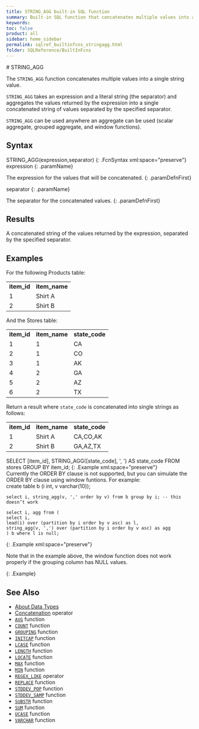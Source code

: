 ```yaml
---
title: STRING_AGG built-in SQL function
summary: Built-in SQL function that concatenates multiple values into a single string value
keywords:
toc: false
product: all
sidebar: home_sidebar
permalink: sqlref_builtinfcns_stringagg.html
folder: SQLReference/BuiltInFcns
---
```

<section>
<div class="TopicContent" data-swiftype-index="true" markdown="1">
# STRING_AGG

The `STRING_AGG` function concatenates multiple values into a single string value.

`STRING_AGG` takes an expression and a literal string (the separator) and aggregates the values returned by the expression into a single concatenated string of values separated by the specified separator.

`STRING_AGG` can be used anywhere an aggregate can be used (scalar aggregate, grouped aggregate, and window functions).

## Syntax

<div class="fcnWrapperWide" markdown="1">
    STRING_AGG(expression,separator)
{: .FcnSyntax xml:space="preserve"}

</div>

<div class="paramList" markdown="1">
expression
{: .paramName}

The expression for the values that will be concatenated.
{: .paramDefnFirst}

separator
{: .paramName}

The separator for the concatenated values.
{: .paramDefnFirst}



</div>

## Results

A concatenated string of the values returned by the expression, separated by the specified separator.


## Examples

For the following Products table:

<table>
    <col />
    <col />
    <tbody>
        <tr>
            <td><b>item_id</b></td>
            <td><b>item_name</b></td>
        </tr>
        <tr>
            <td>1</td>
            <td>Shirt A</td>
        </tr>
        <tr>
            <td>2</td>
            <td>Shirt B</td>
        </tr>
    </tbody>
</table>

And the Stores table:

<table>
    <col />
    <col />
    <col />
    <tbody>
        <tr>
            <td><b>item_id</b></td>
            <td><b>item_name</b></td>
            <td><b>state_code</b></td>
        </tr>
        <tr>
            <td>1</td>
            <td>1</td>
            <td>CA</td>
        </tr>
        <tr>
            <td>2</td>
            <td>1</td>
            <td>CO</td>
        </tr>
        <tr>
            <td>3</td>
            <td>1</td>
            <td>AK</td>
        </tr>
        <tr>
            <td>4</td>
            <td>2</td>
            <td>GA</td>
        </tr>
        <tr>
            <td>5</td>
            <td>2</td>
            <td>AZ</td>
        </tr>
        <tr>
            <td>6</td>
            <td>2</td>
            <td>TX</td>
        </tr>
    </tbody>
</table>

Return a result where `state_code` is concatenated into single strings as follows:

<table>
    <col />
    <col />
    <col />
    <tbody>
        <tr>
            <td><b>item_id</b></td>
            <td><b>item_name</b></td>
            <td><b>state_code</b></td>
        </tr>
        <tr>
            <td>1</td>
            <td>Shirt A</td>
            <td>CA,CO,AK</td>
        </tr>
        <tr>
            <td>2</td>
            <td>Shirt B</td>
            <td>GA,AZ,TX</td>
        </tr>
    </tbody>
</table>

<div class="preWrapper" markdown="1">
    SELECT
        [item_id],
        STRING_AGG([state_code], ', ') AS state_code
    FROM
        stores
    GROUP BY
        item_id;
{: .Example xml:space="preserve"}

</div>
Currently the ORDER BY clause is not supported, but you can simulate the ORDER BY clause using window funtions. For example:

<div class="preWrapper" markdown="1">
    create table b (i int, v varchar(10));

    select i, string_agg(v, ',' order by v) from b group by i; -- this doesn’t work

    select i, agg from (
    select i,
    lead(i) over (partition by i order by v asc) as l,
    string_agg(v, ',') over (partition by i order by v asc) as agg
    ) b where l is null;
{: .Example xml:space="preserve"}

</div>
Note that in the example above, the window function does not work properly if the grouping column has NULL values.

{: .Example}

## See Also

* [About Data Types](sqlref_datatypes_numerictypes.html)
* [Concatenation](sqlref_builtinfcns_concat.html) operator
* [`AVG`](sqlref_builtinfcns_avg.html) function
* [`COUNT`](sqlref_builtinfcns_count.html) function
* [`GROUPING`](sqlref_builtinfcns_grouping.html) function
* [`INITCAP`](sqlref_builtinfcns_initcap.html) function
* [`LCASE`](sqlref_builtinfcns_lcase.html) function
* [`LENGTH`](sqlref_builtinfcns_length.html) function
* [`LOCATE`](sqlref_builtinfcns_locate.html) function
* [`MAX`](sqlref_builtinfcns_max.html) function
* [`MIN`](sqlref_builtinfcns_min.html) function
* [`REGEX_LIKE`](sqlref_builtinfcns_regexplike.html) operator
* [`REPLACE`](sqlref_builtinfcns_replace.html) function
* [`STDDEV_POP`](sqlref_builtinfcns_stddevpop.html) function
* [`STDDEV_SAMP`](sqlref_builtinfcns_stddevsamp.html) function
* [`SUBSTR`](sqlref_builtinfcns_substr.html) function
* [`SUM`](sqlref_builtinfcns_sum.html) function
* [`UCASE`](sqlref_builtinfcns_ucase.html) function
* [`VARCHAR`](sqlref_builtinfcns_varchar.html) function


</div>
</section>
